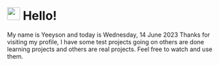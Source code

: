  <h1>
    <img src="https://emojis.slackmojis.com/emojis/images/1643510097/45343/hi.gif?1643510097" width="30"/> 
    Hello!
 </h1>
 <p>
    My name is Yeeyson and today is Wednesday, 14 June 2023
    Thanks for visiting my profile, I have some test projects going on others are done learning projects and others are real projects.
    Feel free to watch and use them.
 </p>
